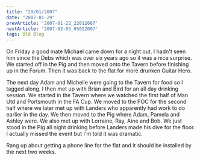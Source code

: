 ```yaml
---
title: "29/01/2007"
date: "2007-01-29"
prevArticle: '2007-01-22_22012007'
nextArticle: '2007-02-05_05022007'
tags: Old Blog
---
```

On Friday a good mate Michael came down for a night out. I hadn't seen him since the Debs which was over six years ago so it was a nice surprise. We started off in the Pig and then moved onto the Tavern before finishing up in the Forum. Then it was back to the flat for more drunken Guitar Hero.

The next day Adam and Michelle were going to the Tavern for food so I tagged along. I then met up with Brian and Bird for an all day drinking session. We started in the Tavern where we watched the first half of Man Utd and Portsmouth in the FA Cup. We moved to the POC for the second half where we later met up with Landers who apparently had work to do earlier in the day. We then moved to the Pig where Adam, Pamela and Ashley were. We also met up with Lorraine, Ray, Aine and Bob. We just stood in the Pig all night drinking before Landers made his dive for the floor. I actually missed the event but I'm told it was dramatic.

Rang up about getting a phone line for the flat and it should be installed by the next two weeks.